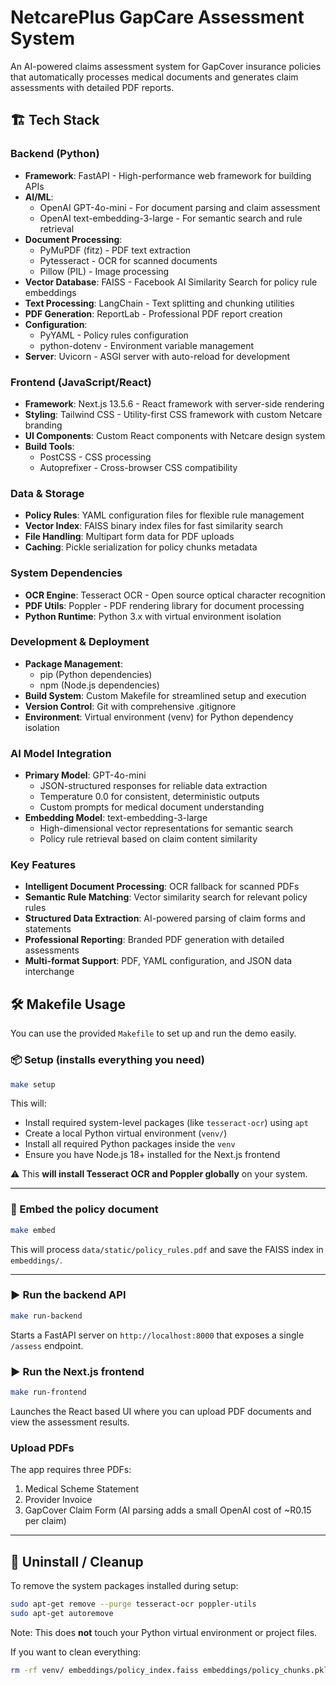 # NetcarePlus GapCare Assessment System

An AI-powered claims assessment system for GapCover insurance policies that automatically processes medical documents and generates claim assessments with detailed PDF reports.

## 🏗️ Tech Stack

### Backend (Python)
- **Framework**: FastAPI - High-performance web framework for building APIs
- **AI/ML**: 
  - OpenAI GPT-4o-mini - For document parsing and claim assessment
  - OpenAI text-embedding-3-large - For semantic search and rule retrieval
- **Document Processing**:
  - PyMuPDF (fitz) - PDF text extraction
  - Pytesseract - OCR for scanned documents  
  - Pillow (PIL) - Image processing
- **Vector Database**: FAISS - Facebook AI Similarity Search for policy rule embeddings
- **Text Processing**: LangChain - Text splitting and chunking utilities
- **PDF Generation**: ReportLab - Professional PDF report creation
- **Configuration**: 
  - PyYAML - Policy rules configuration
  - python-dotenv - Environment variable management
- **Server**: Uvicorn - ASGI server with auto-reload for development

### Frontend (JavaScript/React)
- **Framework**: Next.js 13.5.6 - React framework with server-side rendering
- **Styling**: Tailwind CSS - Utility-first CSS framework with custom Netcare branding
- **UI Components**: Custom React components with Netcare design system
- **Build Tools**: 
  - PostCSS - CSS processing
  - Autoprefixer - Cross-browser CSS compatibility

### Data & Storage
- **Policy Rules**: YAML configuration files for flexible rule management
- **Vector Index**: FAISS binary index files for fast similarity search
- **File Handling**: Multipart form data for PDF uploads
- **Caching**: Pickle serialization for policy chunks metadata

### System Dependencies
- **OCR Engine**: Tesseract OCR - Open source optical character recognition
- **PDF Utils**: Poppler - PDF rendering library for document processing
- **Python Runtime**: Python 3.x with virtual environment isolation

### Development & Deployment
- **Package Management**: 
  - pip (Python dependencies)
  - npm (Node.js dependencies)
- **Build System**: Custom Makefile for streamlined setup and execution
- **Version Control**: Git with comprehensive .gitignore
- **Environment**: Virtual environment (venv) for Python dependency isolation

### AI Model Integration
- **Primary Model**: GPT-4o-mini
  - JSON-structured responses for reliable data extraction
  - Temperature 0.0 for consistent, deterministic outputs
  - Custom prompts for medical document understanding
- **Embedding Model**: text-embedding-3-large
  - High-dimensional vector representations for semantic search
  - Policy rule retrieval based on claim content similarity

### Key Features
- **Intelligent Document Processing**: OCR fallback for scanned PDFs
- **Semantic Rule Matching**: Vector similarity search for relevant policy rules
- **Structured Data Extraction**: AI-powered parsing of claim forms and statements
- **Professional Reporting**: Branded PDF generation with detailed assessments
- **Multi-format Support**: PDF, YAML configuration, and JSON data interchange

## 🛠 Makefile Usage

You can use the provided `Makefile` to set up and run the demo easily.

### 📦 Setup (installs everything you need)

```bash
make setup
```

This will:

- Install required system-level packages (like `tesseract-ocr`) using `apt`
- Create a local Python virtual environment (`venv/`)
- Install all required Python packages inside the `venv`
- Ensure you have Node.js 18+ installed for the Next.js frontend

⚠️ This **will install Tesseract OCR and Poppler globally** on your system.

---

### 💾 Embed the policy document

```bash
make embed
```

This will process `data/static/policy_rules.pdf` and save the FAISS index in `embeddings/`.

---

### ▶️ Run the backend API

```bash
make run-backend
```

Starts a FastAPI server on `http://localhost:8000` that exposes a single `/assess` endpoint.

### ▶️ Run the Next.js frontend

```bash
make run-frontend
```

Launches the React based UI where you can upload PDF documents and view the assessment results.

### Upload PDFs

The app requires three PDFs:

1. Medical Scheme Statement
2. Provider Invoice
3. GapCover Claim Form (AI parsing adds a small OpenAI cost of ~R0.15 per claim)

---

## 🧹 Uninstall / Cleanup

To remove the system packages installed during setup:

```bash
sudo apt-get remove --purge tesseract-ocr poppler-utils
sudo apt-get autoremove
```

Note: This does **not** touch your Python virtual environment or project files.

If you want to clean everything:

```bash
rm -rf venv/ embeddings/policy_index.faiss embeddings/policy_chunks.pkl
```
